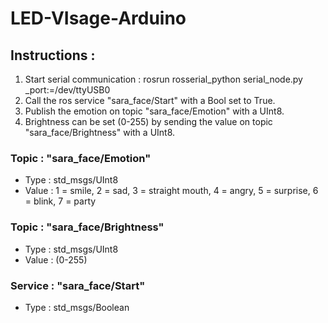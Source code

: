 # LED-VIsage-Arduino

## Instructions :
1. Start serial communication : rosrun rosserial_python serial_node.py _port:=/dev/ttyUSB0  
2. Call the ros service "sara_face/Start" with a Bool set to True.  
3. Publish the emotion on topic "sara_face/Emotion" with a UInt8.   
4. Brightness can be set (0-255) by sending the value on topic "sara_face/Brightness" with a UInt8.  

### Topic : "sara_face/Emotion"
* Type : std_msgs/UInt8
* Value : 1 = smile, 2 = sad, 3 = straight mouth, 4 = angry, 5 = surprise, 6 = blink, 7 = party   

### Topic : "sara_face/Brightness"
* Type : std_msgs/UInt8
* Value : (0-255)

### Service : "sara_face/Start"
* Type : std_msgs/Boolean


